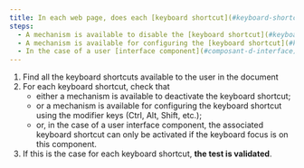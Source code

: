 ```yaml
---
title: In each web page, does each [keyboard shortcut](#keyboard-shortcut) using only one key (upper or lower case letter, punctuation, number or symbol) meet one of these conditions?
steps:
  - A mechanism is available to disable the [keyboard shortcut](#keyboard-shortcut).
  - A mechanism is available for configuring the [keyboard shortcut](#keyboard-shortcut) using the modifier keys (<kbd>Ctrl</kbd>, <kbd>Alt</kbd>, <kbd>Shift</kbd>, etc.).
  - In the case of a user [interface component](#composant-d-interface), the associated [keyboard shortcut](#raccourci-clavier) can only be activated if the keyboard focus is on this component.
---
```


1. Find all the keyboard shortcuts available to the user in the document
2. For each keyboard shortcut, check that
   - either a mechanism is available to deactivate the keyboard shortcut;
   - or a mechanism is available for configuring the keyboard shortcut using the modifier keys (Ctrl, Alt, Shift, etc.);
   - or, in the case of a user interface component, the associated keyboard shortcut can only be activated if the keyboard focus is on this component.
3. If this is the case for each keyboard shortcut, **the test is validated**.
